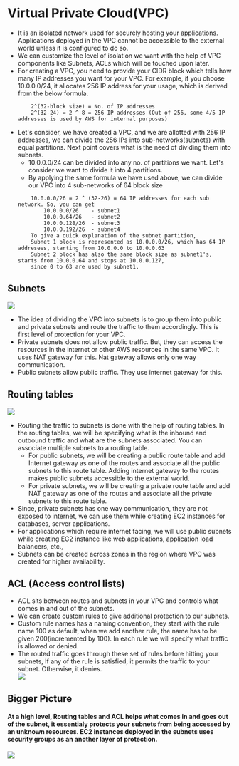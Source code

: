  # Virtual Private Cloud(VPC)
 - It is an isolated network used for securely hosting your applications. Applications deployed in the VPC cannot be accessible to the external world unless it is configured to do so. 
 - We can customize the level of isolation we want with the help of VPC components like Subnets, ACLs which will be touched upon later.
 - For creating a VPC, you need to provide your CIDR block which tells how many IP addresses you want for your VPC. For example, if you choose 10.0.0.0/24,  it allocates 256 IP address for your usage, which is derived from the below formula.
   ```
       2^(32-block size) = No. of IP addresses 
       2^(32-24) = 2 ^ 8 = 256 IP addresses (Out of 256, some 4/5 IP addresses is used by AWS for internal purposes)
   ``` 
 - Let's consider, we have created a VPC, and we are allotted with 256 IP addresses, we can divide the 256 IPs into sub-networks(subnets) with equal partitions. Next point covers what is the need of dividing them into subnets.
   - 10.0.0.0/24 can be divided into any no. of partitions we want. Let's consider we want to divide it into 4 partitions.
   - By applying the same formula we have used above, we can divide our VPC into 4 sub-networks of 64 block size
    ```
        10.0.0.0/26 = 2 ^ (32-26) = 64 IP addresses for each sub network. So, you can get  
            10.0.0.0/26    - subnet1
            10.0.0.64/26   - subnet2
            10.0.0.128/26  - subnet3
            10.0.0.192/26  - subnet4
        To give a quick explanation of the subnet partition,
        Subnet 1 block is represented as 10.0.0.0/26, which has 64 IP addresees, starting from 10.0.0.0 to 10.0.0.63
        Subnet 2 block has also the same block size as subnet1's, starts from 10.0.0.64 and stops at 10.0.0.127, 
        since 0 to 63 are used by subnet1.                       
   ```
  ## Subnets
 <div align="left">
      <img src="/VPC.png"></img>
   </div> 

  - The idea of dividing the VPC into subnets is to group them into public and private subnets and route the traffic to them accordingly. This is first level of protection for your VPC.
  -  Private subnets does not allow public traffic. But, they can access the resources in the internet or other AWS resources in the same VPC. It uses NAT gateway for this. Nat gateway allows only one way communication.
  -   Public subnets allow public traffic. They use internet gateway for this.

## Routing tables
 <div align="left">
      <img src="/ROUTETABLE.png"></img>
   </div> 

 - Routing the traffic to subnets is done with the help of routing tables. In the routing tables, we will be specifying what is the inbound and outbound traffic and what are the subnets associated. You can associate multiple subnets to a routing table. 
   - For public subnets, we will be creating a public route table and add Internet gateway as one of the routes and associate all the public subnets to this route table. Adding internet gateway to the routes makes public subnets accessible to the external world. 
   - For private subnets, we will be creating a private route table and add NAT gateway as one of the routes and associate all the private subnets to this route table.      
 - Since, private subnets has one way communication, they are not exposed to internet, we can use them while creating EC2 instances for databases, server applications.
 - For applications which require internet facing, we will use public subnets while creating EC2 instance like web applications, application load balancers, etc.,
  - Subnets can be created across zones in the region where VPC was created for higher availability.  
 
 ## ACL (Access control lists)
- ACL sits between routes and subnets in your VPC and controls what comes in and out of the subnets. 
- We can create custom rules to give additional protection to our subnets.
- Custom rule names has a naming convention, they start with the rule name 100 as default, when we add another rule, the name has to be given 200(incremented by 100). In each rule we will specify what traffic is allowed or denied.
- The routed traffic goes through these set of rules before hitting your subnets, If any of the rule is satisfied, it permits the traffic to your subnet. Otherwise, it denies.
  <div align="left">
      <img src="/VPC2.PNG"></img>
 </div>


## Bigger Picture

#### At a high level, Routing tables and ACL helps what comes in and goes out of the subnet, it essentialy protects your subnets from being accessed by an unknown resources. EC2 instances deployed in the subnets uses security groups as an another layer of protection.
  <div align="left">
      <img src="/VPC1.PNG"></img>
 </div>
